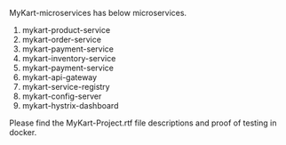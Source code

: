 MyKart-microservices has below microservices.
  1) mykart-product-service
  2) mykart-order-service
  3) mykart-payment-service
  4) mykart-inventory-service
  5) mykart-payment-service
  6) mykart-api-gateway
  7) mykart-service-registry
  8) mykart-config-server
  9) mykart-hystrix-dashboard

Please find the MyKart-Project.rtf file descriptions and proof of testing in docker.
